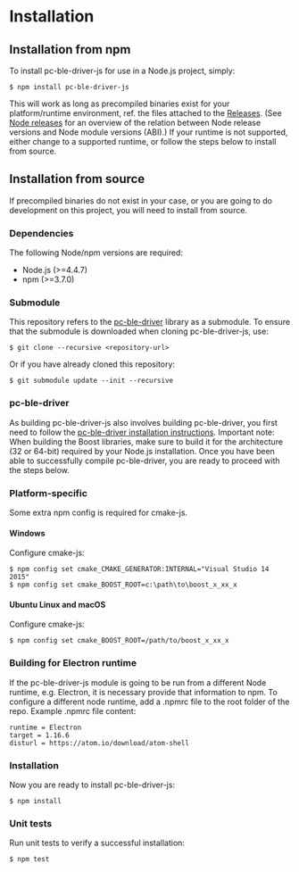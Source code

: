 # Installation

## Installation from npm

To install pc-ble-driver-js for use in a Node.js project, simply:

    $ npm install pc-ble-driver-js

This will work as long as precompiled binaries exist for your platform/runtime environment, ref. the files attached to the [Releases](https://github.com/NordicSemiconductor/pc-ble-driver-js/releases). (See [Node releases](https://nodejs.org/en/download/releases/) for an overview of the relation between Node release versions and Node module versions (ABI).) If your runtime is not supported, either change to a supported runtime,  or follow the steps below to install from source.

## Installation from source

If precompiled binaries do not exist in your case, or you are going to do development on this project, you will need to install from source.

### Dependencies

The following Node/npm versions are required:

* Node.js (>=4.4.7)
* npm (>=3.7.0)

### Submodule

This repository refers to the [pc-ble-driver](https://github.com/NordicSemiconductor/pc-ble-driver) library as a submodule. To ensure that the submodule is downloaded when cloning pc-ble-driver-js, use:

    $ git clone --recursive <repository-url>

Or if you have already cloned this repository:

    $ git submodule update --init --recursive

### pc-ble-driver

As building pc-ble-driver-js also involves building pc-ble-driver, you first need to follow the [pc-ble-driver installation instructions](https://github.com/NordicSemiconductor/pc-ble-driver/blob/master/Installation.md). Important note: When building the Boost libraries, make sure to build it for the architecture (32 or 64-bit) required by your Node.js installation. Once you have been able to successfully compile pc-ble-driver, you are ready to proceed with the steps below.

### Platform-specific

Some extra npm config is required for cmake-js.

#### Windows

Configure cmake-js:

    $ npm config set cmake_CMAKE_GENERATOR:INTERNAL="Visual Studio 14 2015"
    $ npm config set cmake_BOOST_ROOT=c:\path\to\boost_x_xx_x

#### Ubuntu Linux and macOS

Configure cmake-js:

    $ npm config set cmake_BOOST_ROOT=/path/to/boost_x_xx_x

### Building for Electron runtime

If the pc-ble-driver-js module is going to be run from a different Node runtime, e.g. Electron, it is necessary provide that information to npm. To configure a different node runtime, add a .npmrc file to the root folder of the repo. Example .npmrc file content:

    runtime = Electron
    target = 1.16.6
    disturl = https://atom.io/download/atom-shell
    
### Installation

Now you are ready to install pc-ble-driver-js:

    $ npm install

### Unit tests

Run unit tests to verify a successful installation:

    $ npm test
